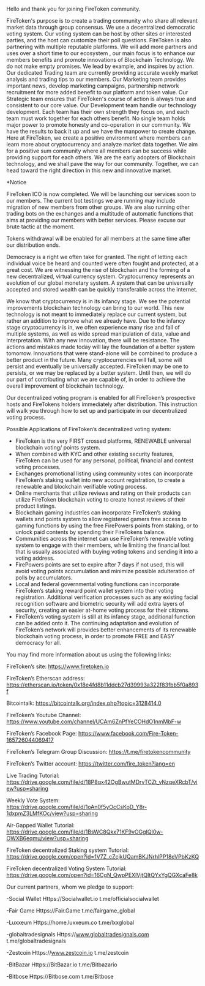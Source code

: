 Hello and thank you for joining FireToken community.

FireToken's purpose is to create a trading community who share all relevant market data through group consensus. We use a decentralized democratic voting system. Our voting system can be host by other sites or interested parties, and the host can customize their poll questions. 
FireToken is also partnering with multiple reputable platforms. We will add more partners and uses over a short time to our ecosystem , our main focus is to enhance our members benefits and promote innovations of Blockchain Technology. 
We do not make empty promises. We lead by example, and inspires by action. Our dedicated Trading team are currently providing accurate weekly market analysis and trading tips to our members. Our Marketing team provides important news, develop marketing campaigns, partnership network recruitment for more added benefit to our platform and token value. Our Strategic team ensures that FireToken's course of action is always true and consistent to our core value. Our Development team handle our technology development. Each team has their own strength they focus on, and each team must work together for each others benefit. No single team holds major power to promote honesty and co-operation in our community. We have the results to back it up and we have the manpower to create change.
Here at FireToken, we create a positive environment where members can learn more about cryptocurrency and analyze market data together. We aim for a positive sum community where all members can be success while providing support for each others. We are the early adopters of Blockchain technology, and we shall pave the way for our community. Together, we can head toward the right direction in this new and innovative market. 

*Notice 

FireToken ICO is now completed. We will be launching our services soon to our members. The current bot testings we are running may include migration of new members from other groups. 
We are also running other trading bots on the exchanges and a multitude of automatic functions that aims at providing our members with better services. Please excuse our brute tactic at the moment. 


Tokens withdrawal will be enabled for all members at the same time after our distribution ends.


Democracy is a right we often take for granted. The right of letting each individual voice be heard and counted were often fought and protected, at a great cost. We are witnessing the rise of blockchain and the forming of a new decentralized, virtual currency system. Cryptocurrency represents an evolution of our global monetary system. A system that can be universally accepted and stored wealth can be quickly transferable across the internet.

We know that cryptocurrency is in its infancy stage. We see the potential improvements blockchain technology can bring to our world. This new technology is not meant to immediately replace our current system, but rather an addition to improve what we already have. Due to the infancy stage cryptocurrency is in, we often experience many rise and fall of multiple systems, as well as wide spread manipulation of data, value and interpretation. With any new innovation, there will be resistance. The actions and mistakes made today will lay the foundation of a better system tomorrow. Innovations that were stand-alone will be combined to produce a better product in the future. Many cryptocurrencies will fall, some will persist and eventually be universally accepted. FireToken may be one to persists, or we may be replaced by a better system. Until then, we will do our part of contributing what we are capable of, in order to achieve the overall improvement of blockchain technology.

Our decentralized voting program is enabled for all FireToken’s prospective hosts and FireTokens holders immediately after distribution. This instruction will walk you through how to set up and participate in our decentralized voting process.
 
 Possible Applications of FireToken’s decentralized voting system:
- FireToken is the very FIRST crossed platforms, RENEWABLE universal blockchain voting/ points system.
- When combined with KYC and other existing security features, FireToken can be used for any personal, political, financial and contest voting processes.
- Exchanges promotional listing using community votes can incorporate FireToken’s staking wallet into new account registration, to create a renewable and blockchain verifiable voting process.
- Online merchants that utilize reviews and rating on their products can utilize FireToken blockchain voting to create honest reviews of their product listings.
- Blockchain gaming industries can incorporate FireToken’s staking wallets and points system to allow registered gamers free access to gaming functions by using the free FirePowers points from staking, or to unlock paid contents by spending their FireTokens balance.
- Communities across the internet can use FireToken’s renewable voting system to engage with their members, while limiting the financial lost that is usually associated with buying voting tokens and sending it into a voting address.
- FirePowers points are set to expire after 7 days if not used, this will avoid voting points accumulation and minimize possible adulteration of polls by accumulators.
- Local and federal governmental voting functions can incorporate FireToken’s staking reward point wallet system into their voting registration. Additional verification processes such as any existing facial recognition software and biometric security will add extra layers of security, creating an easier at-home voting process for their citizens.
- FireToken’s voting system is still at its infancy stage, additional function can be added onto it. The continuing adaptation and evolution of FireToken’s network will provides better enhancements of its renewable blockchain voting process, in order to promote FREE and EASY democracy for all.

You may find more information about us using the following links:

FireToken’s site: https://www.firetoken.io

FireToken’s Etherscan address: https://etherscan.io/token/0x18e4fd8b11ddcb27d39993a322f83fbb5f0a893f

Bitcointalk: https://bitcointalk.org/index.php?topic=3128414.0

FireToken’s Youtube Channel: https://www.youtube.com/channel/UCAm6ZnPfYeCOHdO1nmMbF-w

FireToken’s Facebook Page: https://www.facebook.com/Fire-Token-165726044069417

FireToken’s Telegram Group Discussion: https://t.me/firetokencommunity

FireToken’s Twitter account: https://twitter.com/fire_token?lang=en

Live Trading Tutorial:
https://drive.google.com/file/d/18P8qx42OgBwutMDrvTCZt_vNzqeXRcbT/view?usp=sharing

Weekly Vote System:
https://drive.google.com/file/d/1oAn0f5yOcCsKoD_Y8r-1dxpmZ3LMfKOc/view?usp=sharing

Air-Gapped Wallet Tutorial:
https://drive.google.com/file/d/1BsWC8Qkx71KF9vOGgIQI0w-OWXB6eqmu/view?usp=sharing

FireToken decentralized Staking system Tutorial:
https://drive.google.com/open?id=1V7Z_cZcjkUQamBKJNrhlPP18eVPbKzKQ

FireToken decentralized Voting System Tutorial:
https://drive.google.com/open?id=16CgN_QwpPEXlVjtQItQYxYgQGXcaFe8k

Our current partners, whom we pledge to support:

-Social Wallet
Https://Socialwallet.io
t.me/officialsocialwallet

-Fair Game
Https://Fair.Game
t.me/fairgame_global

-Luxxeum
Https://home.luxxeum.co
t.me/lxxglobal

-globaltradesignals
Https://www.globaltradesignals.com
t.me/globaltradesignals

-Zestcoin
Https://www.zestcoin.io
t.me/zestcoin

-BitBazar
Https://BitBazar.io
t.me/Bitbazario

-Bitbose
Https://Bitbose.com
t.me/Bitbose
